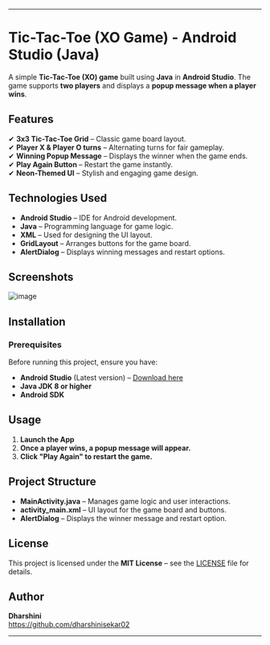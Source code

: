 
---  

# Tic-Tac-Toe (XO Game) - Android Studio (Java)  

A simple **Tic-Tac-Toe (XO) game** built using **Java** in **Android Studio**. The game supports **two players** and displays a **popup message when a player wins**.  

## Features  

✔ **3x3 Tic-Tac-Toe Grid** – Classic game board layout.  
✔ **Player X & Player O turns** – Alternating turns for fair gameplay.  
✔ **Winning Popup Message** – Displays the winner when the game ends.  
✔ **Play Again Button** – Restart the game instantly.  
✔ **Neon-Themed UI** – Stylish and engaging game design.  

## Technologies Used  

- **Android Studio** – IDE for Android development.  
- **Java** – Programming language for game logic.  
- **XML** – Used for designing the UI layout.  
- **GridLayout** – Arranges buttons for the game board.  
- **AlertDialog** – Displays winning messages and restart options.  

## Screenshots  

![image](https://github.com/user-attachments/assets/641aabb9-9b9a-4040-85a2-113b24b259c3) 

## Installation  

### Prerequisites  

Before running this project, ensure you have:  

- **Android Studio** (Latest version) – [Download here](https://developer.android.com/studio)  
- **Java JDK 8 or higher**  
- **Android SDK**  

## Usage  

1. **Launch the App**  
2. **Once a player wins, a popup message will appear.**  
3. **Click "Play Again" to restart the game.**  

## Project Structure  

- **MainActivity.java** – Manages game logic and user interactions.  
- **activity_main.xml** – UI layout for the game board and buttons.  
- **AlertDialog** – Displays the winner message and restart option.  

## License  

This project is licensed under the **MIT License** – see the [LICENSE](LICENSE) file for details.  

## Author  

**Dharshini**  
https://github.com/dharshinisekar02

---  





